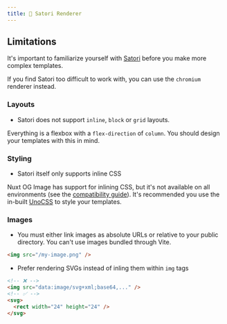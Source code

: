 ```yaml
---
title: 🔨 Satori Renderer
---
```


## Limitations

It's important to familiarize yourself with [Satori](https://github.com/vercel/satori) before you make more complex templates.

If you find Satori too difficult to work with, you can use the `chromium` renderer instead.

### Layouts

- Satori does not support `inline`, `block` or `grid` layouts.

Everything is a flexbox with a `flex-direction` of `column`. You should design your templates with this in mind.


### Styling

- Satori itself only supports inline CSS

Nuxt OG Image has support for inlining CSS, but it's not available
on all environments (see the [compatibility guide](/og-image/guides/compatibility)).
It's recommended you use the in-built [UnoCSS](https://unocss.dev) to style your templates.

### Images

- You must either link images as absolute URLs or relative to your public directory. You can't use
  images bundled through Vite.

```html
<img src="/my-image.png" />
```

- Prefer rendering  SVGs instead of inling them within `img` tags

```html
<!-- ❌ -->
<img src="data:image/svg+xml;base64,..." />
<!-- ✅ -->
<svg>
  <rect width="24" height="24" />
</svg>
```
